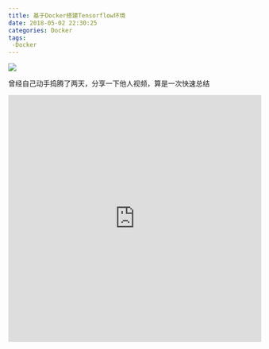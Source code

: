 ```yaml
---
title: 基于Docker搭建Tensorflow环境
date: 2018-05-02 22:30:25
categories: Docker
tags:
 -Docker
---
```


![](https://timgsa.baidu.com/timg?image&quality=80&size=b9999_10000&sec=1525323524210&di=2b69771d16ce2f9f074bfbc22969597b&imgtype=0&src=http%3A%2F%2Fstatic.leiphone.com%2Fuploads%2Fnew%2Farticle%2F740_740%2F201702%2F58a2d3a8ba7be.jpg%3FimageMogr2%2Fformat%2Fjpg%2Fquality%2F90)

曾经自己动手捣腾了两天，分享一下他人视频，算是一次快速总结

<!--more-->




<iframe height=498 width=510 src='http://player.youku.com/embed/XMjc2MDMyNTM1Mg==' frameborder=0 'allowfullscreen'></iframe>

